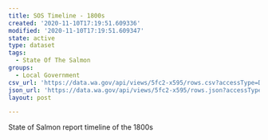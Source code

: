 ```yaml
---
title: SOS Timeline - 1800s
created: '2020-11-10T17:19:51.609336'
modified: '2020-11-10T17:19:51.609347'
state: active
type: dataset
tags:
  - State Of The Salmon
groups:
  - Local Government
csv_url: 'https://data.wa.gov/api/views/5fc2-x595/rows.csv?accessType=DOWNLOAD'
json_url: 'https://data.wa.gov/api/views/5fc2-x595/rows.json?accessType=DOWNLOAD'
layout: post

---
```

State of Salmon report timeline of the 1800s
